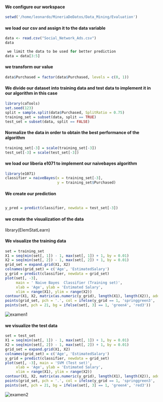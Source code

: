 #### We configure our workspace

```R
setwd('/home/leonardo/MineriaDeDatos/Data_Mining/Evaluation')

```

#### we load our csv and assign it to the data variable
```R
data <- read.csv("Social_Network_Ads.csv")
data

 we limit the data to be used for better prediction
data = data[3:5]

```



#### we transform our value
```R
data$Purchased = factor(data$Purchased, levels = c(0, 1))

```


#### We divide our dataset into training data and test data to implement it in our algorithm in this case
```R
library(caTools)
set.seed(123)
split = sample.split(data$Purchased, SplitRatio = 0.75)
training_set = subset(data, split == TRUE)
test_set = subset(data, split == FALSE)


```


#### Normalize the data in order to obtain the best performance of the algorithm
```R
training_set[-3] = scale(training_set[-3])
test_set[-3] = scale(test_set[-3])

```


#### we load our liberia e1071 to implement our naivebayes algorithm
```R
library(e1071)
classifier = naiveBayes(x = training_set[-3],
                        y = training_set$Purchased)


```

#### We create our prediction
```R

y_pred = predict(classifier, newdata = test_set[-3])
```



#### we create the visualization of the data

library(ElemStatLearn)
#### We visualize the training data
```R
set = training_set
X1 = seq(min(set[, 1]) - 1, max(set[, 1]) + 1, by = 0.01)
X2 = seq(min(set[, 2]) - 1, max(set[, 2]) + 1, by = 0.01)
grid_set = expand.grid(X1, X2)
colnames(grid_set) = c('Age', 'EstimatedSalary')
y_grid = predict(classifier, newdata = grid_set)
plot(set[, -3],
     main = ' Naive Bayes  Classifier (Training set)',
     xlab = 'Age', ylab = 'Estimated Salary',
     xlim = range(X1), ylim = range(X2))
contour(X1, X2, matrix(as.numeric(y_grid), length(X1), length(X2)), add = TRUE)
points(grid_set, pch = '.', col = ifelse(y_grid == 1, 'springgreen3', 'tomato'))
points(set, pch = 21, bg = ifelse(set[, 3] == 1, 'green4', 'red3'))

```
![examen1](https://user-images.githubusercontent.com/60412166/102172192-27703100-3e4d-11eb-8bbd-f82522056b18.png)



#### we visualize the test data
```R
set = test_set
X1 = seq(min(set[, 1]) - 1, max(set[, 1]) + 1, by = 0.01)
X2 = seq(min(set[, 2]) - 1, max(set[, 2]) + 1, by = 0.01)
grid_set = expand.grid(X1, X2)
colnames(grid_set) = c('Age', 'EstimatedSalary')
y_grid = predict(classifier, newdata = grid_set)
plot(set[, -3], main = 'SVM (Test set)',
     xlab = 'Age', ylab = 'Estimated Salary',
     xlim = range(X1), ylim = range(X2))
contour(X1, X2, matrix(as.numeric(y_grid), length(X1), length(X2)), add = TRUE)
points(grid_set, pch = '.', col = ifelse(y_grid == 1, 'springgreen3', 'tomato'))
points(set, pch = 21, bg = ifelse(set[, 3] == 1, 'green4', 'red3'))


```
![examen2](https://user-images.githubusercontent.com/60412166/102172217-35be4d00-3e4d-11eb-8eb9-3807b6876c1a.png)


